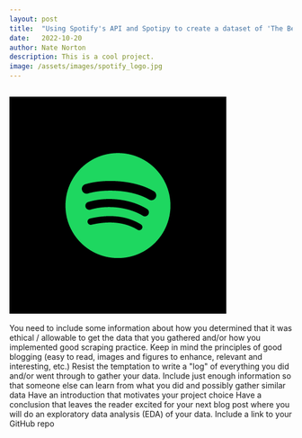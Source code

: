 ```yaml
---
layout: post
title:  "Using Spotify's API and Spotipy to create a dataset of 'The Best Songs of All Time'"
date:   2022-10-20
author: Nate Norton
description: This is a cool project.
image: /assets/images/spotify_logo.jpg
---
```


## 
![Test Image](https://raw.githubusercontent.com/nate-norton/stat386-projects/main/assets/images/spotify_logo.png)

You need to include some information about how you determined that it was ethical / allowable to get the data that you gathered and/or how you implemented good scraping practice.
Keep in mind the principles of good blogging (easy to read, images and figures to enhance, relevant and interesting, etc.)
Resist the temptation to write a "log" of everything you did and/or went through to gather your data.  Include just enough information so that someone else can learn from what you did and possibly gather similar data
Have an introduction that motivates your project choice
Have a conclusion that leaves the reader excited for your next blog post where you will do an exploratory data analysis (EDA) of your data.
Include a link to your GitHub repo
